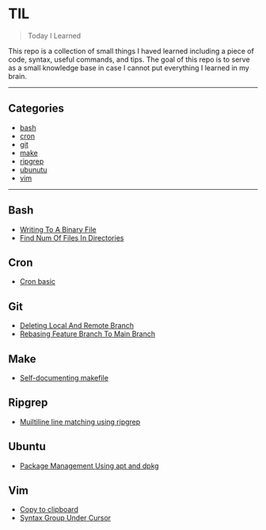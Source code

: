 # TIL

> Today I Learned

This repo is a collection of small things I haved learned including a piece of code, syntax, useful commands, and tips. The goal of this repo is to serve as a small knowledge base in case I cannot put everything I learned in my brain.

---

## Categories

* [bash](#bash)
* [cron](#cron)
* [git](#git)
* [make](#make)
* [ripgrep](#ripgrep)
* [ubunutu](#ubuntu)
* [vim](#vim)

---

## Bash
- [Writing To A Binary File](bash/writing-to-a-binary-file.md)
- [Find Num Of Files In Directories](bash/find-num-of-files-in-directories.md)

## Cron
- [Cron basic](cron/cron-basic.md)

## Git
- [Deleting Local And Remote Branch](git/deleting-local-and-remote-branch.md)
- [Rebasing Feature Branch To Main Branch](git/rebasing-feature-branch-to-main-branch.md)

## Make
- [Self-documenting makefile](make/self-documenting-makefile.md)

## Ripgrep
- [Muiltiline line matching using ripgrep](ripgrep/muiltiline-line-matching-using-ripgrep.md)

## Ubuntu
- [Package Management Using apt and dpkg](ubuntu/package-management-using-apt-and-dpkg.md)

## Vim
- [Copy to clipboard](vim/copy-to-clipboard.md)
- [Syntax Group Under Cursor](vim/syntax-group-under-cursor.md)
